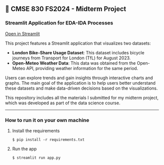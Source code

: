 ## 🎈 CMSE 830 FS2024 - Midterm Project

### Streamlit Application for EDA-IDA Processes

[Open in Streamlit](https://jiawei-0813-cmse830-streamlit-app-sy5uoy.streamlit.app/)

This project features a Streamlit application that visualizes two datasets:

- **London Bike-Share Usage Dataset**: This dataset includes bicycle journeys from Transport for London (TfL) for August 2023.
- **Open-Meteo Weather Data**: This data was obtained from the Open-Meteo API, providing weather information for the same period.

Users can explore trends and gain insights through interactive charts and graphs. The main goal of the application is to help users better understand these datasets and make data-driven decisions based on the visualizations.

This repository includes all the materials I submitted for my midterm project, which was developed as part of the data science course.

------------------------------------------------------------------------------------------------------------------------------------------------------------------------------------------------------
### How to run it on your own machine

1. Install the requirements

   ```
   $ pip install -r requirements.txt
   ```

2. Run the app

   ```
   $ streamlit run app.py
   ```
